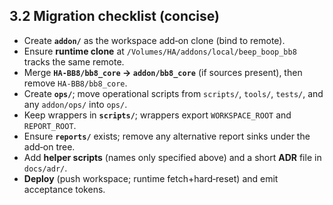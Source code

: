 ## 3.2 Migration checklist (concise)

* Create **`addon/`** as the workspace add‑on clone (bind to remote).
* Ensure **runtime clone** at `/Volumes/HA/addons/local/beep_boop_bb8` tracks the same remote.
* Merge **`HA-BB8/bb8_core` → `addon/bb8_core`** (if sources present), then remove `HA-BB8/bb8_core`.
* Create **`ops/`**; move operational scripts from `scripts/`, `tools/`, `tests/`, and any `addon/ops/` into `ops/`.
* Keep wrappers in **`scripts/`**; wrappers export `WORKSPACE_ROOT` and `REPORT_ROOT`.
* Ensure **`reports/`** exists; remove any alternative report sinks under the add‑on tree.
* Add **helper scripts** (names only specified above) and a short **ADR** file in `docs/adr/`.
* **Deploy** (push workspace; runtime fetch+hard‑reset) and emit acceptance tokens.
